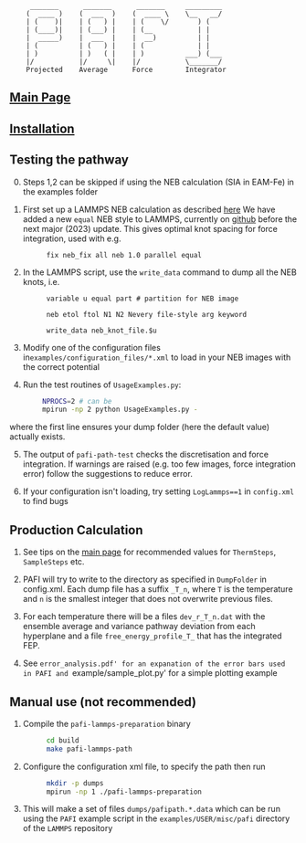          _______      _______      _______     _________
        (  ____ )    (  ___  )    (  ____ \    \__   __/
        | (    )|    | (   ) |    | (    \/       ) (
        | (____)|    | (___) |    | (__           | |
        |  _____)    |  ___  |    |  __)          | |
        | (          | (   ) |    | (             | |
        | )          | )   ( |    | )          ___) (___
        |/           |/     \|    |/           \_______/
        Projected    Average      Force        Integrator

## [Main Page](README.md)

## [Installation](INSTALL.md)

## Testing the pathway

0. Steps 1,2 can be skipped if using the NEB calculation (SIA in EAM-Fe) in the examples folder

1. First set up a LAMMPS NEB calculation as described [here](http://lammps.sandia.gov/doc/neb.html)
We have added a new `equal` NEB style to LAMMPS, currently on [github](https://github.com/lammps/lammps.git)
before the next major (2023) update. This gives optimal knot spacing for force integration, used with e.g. 
```
         fix neb_fix all neb 1.0 parallel equal
```

2. In the LAMMPS script, use the `write_data` command to dump all the NEB knots, i.e.
```
         variable u equal part # partition for NEB image

         neb etol ftol N1 N2 Nevery file-style arg keyword

         write_data neb_knot_file.$u
```

3. Modify one of the configuration files in`examples/configuration_files/*.xml` to load in your NEB images with the correct potential

4. Run the test routines of `UsageExamples.py`:
```bash
        NPROCS=2 # can be 
        mpirun -np 2 python UsageExamples.py -
```
where the first line ensures your dump folder (here the default value) actually exists.

5. The output of `pafi-path-test` checks the discretisation and force integration.
If warnings are raised (e.g. too few images, force integration error)
follow the suggestions to reduce error.

6. If your configuration isn't loading, try setting `LogLammps==1` in `config.xml` to find bugs


## Production Calculation

1. See tips on the [main page](README.md) for recommended values for `ThermSteps`, `SampleSteps` etc.

2. PAFI will try to write to the directory as specified in `DumpFolder` in config.xml. Each dump file has a suffix `_T_n`, where `T` is the temperature and `n` is the smallest integer that does not overwrite previous files.

3. For each temperature there will be a files `dev_r_T_n.dat` with the ensemble average and variance pathway deviation from each hyperplane and a file `free_energy_profile_T_` that has the integrated FEP.

4. See `error_analysis.pdf' for an expanation of the error bars used in PAFI and `example/sample_plot.py' for a simple plotting example

## Manual use (not recommended)
1. Compile the `pafi-lammps-preparation` binary
```bash
         cd build
         make pafi-lammps-path
```
2. Configure the configuration xml file, to specify the path then run
```bash
         mkdir -p dumps
         mpirun -np 1 ./pafi-lammps-preparation
```

3. This will make a set of files `dumps/pafipath.*.data` which can be run using the `PAFI` example script in the `examples/USER/misc/pafi` directory of the `LAMMPS` repository
